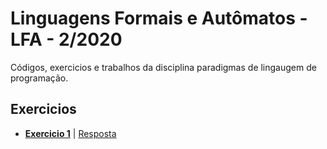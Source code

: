 Linguagens Formais e Autômatos - LFA - 2/2020
============
Códigos, exercicios e trabalhos da disciplina paradigmas de lingaugem de programação.

## Exercicios

- **[Exercicio 1](./textos/exercicio1.md#exercicio-1)** | [Resposta](./textos/exercicio1.md#resposta)

